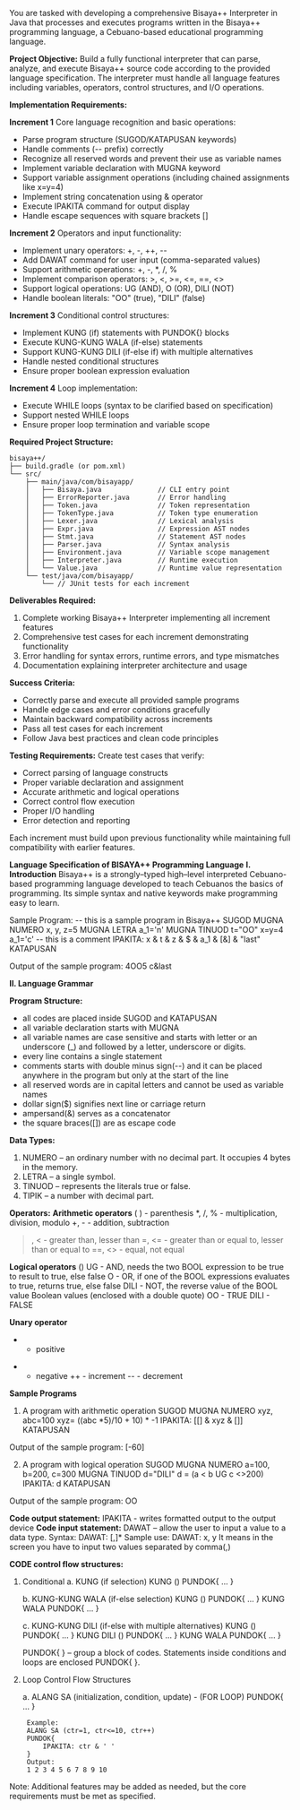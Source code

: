 You are tasked with developing a comprehensive Bisaya++ Interpreter in Java that processes and executes programs written in the Bisaya++ programming language, a Cebuano-based educational programming language.

**Project Objective:**
Build a fully functional interpreter that can parse, analyze, and execute Bisaya++ source code according to the provided language specification. The interpreter must handle all language features including variables, operators, control structures, and I/O operations.

**Implementation Requirements:**

**Increment 1**
Core language recognition and basic operations:
- Parse program structure (SUGOD/KATAPUSAN keywords)
- Handle comments (-- prefix) correctly
- Recognize all reserved words and prevent their use as variable names
- Implement variable declaration with MUGNA keyword
- Support variable assignment operations (including chained assignments like x=y=4)
- Implement string concatenation using & operator
- Execute IPAKITA command for output display
- Handle escape sequences with square brackets []

**Increment 2**
Operators and input functionality:
- Implement unary operators: +, -, ++, --
- Add DAWAT command for user input (comma-separated values)
- Support arithmetic operations: +, -, *, /, %
- Implement comparison operators: >, <, >=, <=, ==, <>
- Support logical operations: UG (AND), O (OR), DILI (NOT)
- Handle boolean literals: "OO" (true), "DILI" (false)

**Increment 3**
Conditional control structures:
- Implement KUNG (if) statements with PUNDOK{} blocks
- Execute KUNG-KUNG WALA (if-else) statements
- Support KUNG-KUNG DILI (if-else if) with multiple alternatives
- Handle nested conditional structures
- Ensure proper boolean expression evaluation

**Increment 4**
Loop implementation:
- Execute WHILE loops (syntax to be clarified based on specification)
- Support nested WHILE loops
- Ensure proper loop termination and variable scope

**Required Project Structure:**
```
bisaya++/
├── build.gradle (or pom.xml)
└── src/
    ├── main/java/com/bisayapp/
    │   ├── Bisaya.java              // CLI entry point
    │   ├── ErrorReporter.java       // Error handling
    │   ├── Token.java               // Token representation
    │   ├── TokenType.java           // Token type enumeration
    │   ├── Lexer.java               // Lexical analysis
    │   ├── Expr.java                // Expression AST nodes
    │   ├── Stmt.java                // Statement AST nodes
    │   ├── Parser.java              // Syntax analysis
    │   ├── Environment.java         // Variable scope management
    │   ├── Interpreter.java         // Runtime execution
    │   └── Value.java               // Runtime value representation
    └── test/java/com/bisayapp/
        └── // JUnit tests for each increment
```

**Deliverables Required:**
1. Complete working Bisaya++ Interpreter implementing all increment features
2. Comprehensive test cases for each increment demonstrating functionality
3. Error handling for syntax errors, runtime errors, and type mismatches
4. Documentation explaining interpreter architecture and usage

**Success Criteria:**
- Correctly parse and execute all provided sample programs
- Handle edge cases and error conditions gracefully
- Maintain backward compatibility across increments
- Pass all test cases for each increment
- Follow Java best practices and clean code principles

**Testing Requirements:**
Create test cases that verify:
- Correct parsing of language constructs
- Proper variable declaration and assignment
- Accurate arithmetic and logical operations
- Correct control flow execution
- Proper I/O handling
- Error detection and reporting

Each increment must build upon previous functionality while maintaining full compatibility with earlier features.

**Language Specification of BISAYA++ Programming Language**
**I. Introduction**
Bisaya++ is a strongly–typed high–level interpreted Cebuano-based programming language developed to teach Cebuanos
the basics of programming. Its simple syntax and native keywords make programming easy to learn.

Sample Program:
-- this is a sample program in Bisaya++
SUGOD
MUGNA NUMERO x, y, z=5
MUGNA LETRA a_1='n'
MUGNA TINUOD t="OO"
x=y=4
a_1='c'
-- this is a comment
IPAKITA: x & t & z & $ & a_1 & [&] & "last"
KATAPUSAN

Output of the sample program:
4OO5
c&last

**II. Language Grammar**

**Program Structure:**
- all codes are placed inside SUGOD and KATAPUSAN
- all variable declaration starts with MUGNA
- all variable names are case sensitive and starts with letter or an underscore (_) and followed by a letter, underscore or digits.
- every line contains a single statement
- comments starts with double minus sign(--) and it can be placed anywhere in the program but only at the start of the line
- all reserved words are in capital letters and cannot be used as variable names
- dollar sign($) signifies next line or carriage return
- ampersand(&) serves as a concatenator
- the square braces([]) are as escape code

**Data Types:**
1. NUMERO – an ordinary number with no decimal part. It occupies 4 bytes in the memory.
2. LETRA – a single symbol.
3. TINUOD – represents the literals true or false.
4. TIPIK – a number with decimal part.

**Operators:**
**Arithmetic operators**
( ) - parenthesis
*, /, % - multiplication, division, modulo
+, - - addition, subtraction
>, < - greater than, lesser than
>=, <= - greater than or equal to, lesser than or equal to
==, <> - equal, not equal

**Logical operators** (<BOOL expression><LogicalOperator><BOOL expression>)
UG - AND, needs the two BOOL expression to be true to result to true, else false
O - OR, if one of the BOOL expressions evaluates to true, returns true, else false
DILI - NOT, the reverse value of the BOOL value
Boolean values (enclosed with a double quote)
OO - TRUE
DILI - FALSE

**Unary operator**
+ - positive
- - negative
++ - increment
-- - decrement

**Sample Programs**
1. A program with arithmetic operation
SUGOD
    MUGNA NUMERO xyz, abc=100
    xyz= ((abc *5)/10 + 10) * -1
    IPAKITA: [[] & xyz & []]
KATAPUSAN

Output of the sample program:
[-60]

2. A program with logical operation
SUGOD
    MUGNA NUMERO a=100, b=200, c=300
    MUGNA TINUOD d="DILI"
    d = (a < b UG c <>200)
    IPAKITA: d
KATAPUSAN

Output of the sample program:
OO

**Code output statement:**
    IPAKITA - writes formatted output to the output device
**Code input statement:**
    DAWAT – allow the user to input a value to a data type.
    Syntax:
        DAWAT: <variableName>[,<variableName>]*
    Sample use:
        DAWAT: x, y
        It means in the screen you have to input two values separated by comma(,)
        
**CODE control flow structures:**
1. Conditional
    a. KUNG (if selection)
        KUNG (<BOOL expression>)
        PUNDOK{
            <statement>
            …
            <statement>
        }

    b. KUNG-KUNG WALA (if-else selection)
        KUNG (<BOOL expression>)
        PUNDOK{
            <statement>
            …
            <statement>
        }
        KUNG WALA
        PUNDOK{
            <statement>
            …
            <statement>
        }

    c. KUNG-KUNG DILI (if-else with multiple alternatives)
        KUNG (<BOOL expression>)
        PUNDOK{
            <statement>
            …
            <statement>
        }
        KUNG DILI (<BOOL expression>)
        PUNDOK{
            <statement>
            …
            <statement>
        }
        KUNG WALA
        PUNDOK{
            <statement>
            …
            <statement>
        }

    PUNDOK{ } – group a block of codes. Statements inside conditions and loops are enclosed PUNDOK{ }.

2. Loop Control Flow Structures

    a. ALANG SA (initialization, condition, update) - (FOR LOOP)
        PUNDOK{
            <statement>
            …
            <statement>
        }

        Example:
        ALANG SA (ctr=1, ctr<=10, ctr++)
        PUNDOK{
            IPAKITA: ctr & ' '
        }
        Output:
        1 2 3 4 5 6 7 8 9 10

Note: Additional features may be added as needed, but the core requirements must be met as specified.
